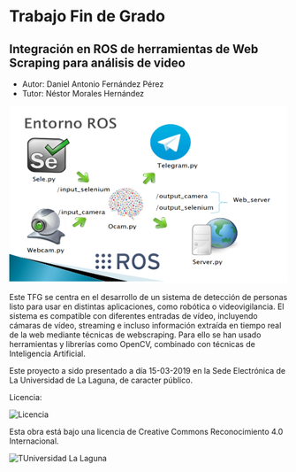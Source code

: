 # Trabajo Fin de Grado
## Integración en ROS de herramientas de Web Scraping para análisis de video

- Autor: Daniel Antonio Fernández Pérez
- Tutor: Néstor Morales Hernández

![Imagen estructura](img/estructura.png)

Este TFG se centra en el desarrollo de un sistema de detección de personas listo para usar en distintas aplicaciones, como robótica o videovigilancia. El sistema es compatible con  diferentes entradas de vídeo, incluyendo cámaras de vídeo, streaming e incluso información extraída en tiempo real de la web mediante técnicas de webscraping. Para ello se han usado herramientas y librerías como OpenCV, combinado con técnicas de Inteligencia Artificial.

Este proyecto a sido presentado a día 15-03-2019 en la Sede Electrónica de La Universidad de La Laguna, de caracter público.

Licencia: 

![Licencia](http://i1.wp.com/josefacchin.com/wp-content/uploads/2015/02/Reconocimiento-BY-CC-by.png?resize=800%2C282)


Esta obra está bajo una licencia de Creative Commons Reconocimiento 4.0 Internacional.

![TUniversidad La Laguna](https://www.ull.es/portal/noticias/wp-content/uploads/sites/13/2018/04/ull-nuevo-logo.jpg)
